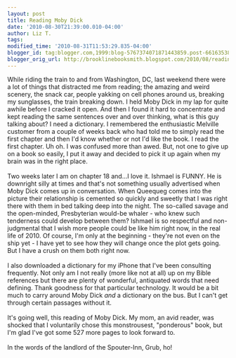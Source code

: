 ```yaml
---
layout: post
title: Reading Moby Dick
date: '2010-08-30T21:39:00.010-04:00'
author: Liz T.
tags: 
modified_time: '2010-08-31T11:53:29.835-04:00'
blogger_id: tag:blogger.com,1999:blog-5767374071871443859.post-6616353875838350928
blogger_orig_url: http://brooklinebooksmith.blogspot.com/2010/08/reading-moby-dick.html
---
```


While riding the train to and from Washington, DC, last weekend there were a lot of things that distracted me from reading; the amazing and weird scenery, the snack car, people <span id="SPELLING_ERROR_0" class="blsp-spelling-corrected">yakking</span> on cell phones around us, breaking my sunglasses, the train breaking down. I held <span id="SPELLING_ERROR_1" class="blsp-spelling-error">Moby</span> Dick in my lap for quite awhile before I cracked it open. And then I found it hard to concentrate and kept reading the same sentences over and over thinking, what is this guy talking about? I need a dictionary. I remembered the enthusiastic Melville customer from a couple of weeks back who had told me to simply read the first chapter and then I'd know whether or not I'd like the book. I read the first chapter. <span id="SPELLING_ERROR_2" class="blsp-spelling-error">Uh</span> oh.  I was confused more than awed. But, not one to give up on a book so easily, I put it away and decided to pick it up again when my brain was in the right place.<br /><br />Two weeks later I am on chapter 18 and...I love it.  Ishmael is FUNNY.  He is downright silly at times and that's not something usually advertised when <span id="SPELLING_ERROR_3" class="blsp-spelling-error">Moby</span> Dick comes up in conversation. When <span id="SPELLING_ERROR_4" class="blsp-spelling-error">Queequeg</span> comes into the picture their relationship is cemented so quickly and sweetly that I was right there with them in bed talking deep into the night.  The so-called savage and the open-minded, Presbyterian would-be whaler - who knew such tenderness could develop between them?  Ishmael is so respectful and non-judgmental that I wish more people could be like him right now, in the real life of 2010. Of course, I'm only at the beginning - they're not even on the ship yet - I have yet to see how they will change once the plot gets going.  But I have a crush on them both right now.<br /><br />I also downloaded a dictionary for my iPhone that I've been consulting frequently.  Not only am I not really (more like not at all) up on my Bible references but there are plenty of wonderful, antiquated words that need defining.  Thank goodness for that particular technology.  It would be a bit much to carry around <span id="SPELLING_ERROR_5" class="blsp-spelling-error">Moby</span> Dick <em>and</em> a dictionary on the bus.  But I can't get through certain passages without it.<br /><br />It's going well, this reading of <span id="SPELLING_ERROR_6" class="blsp-spelling-error">Moby</span> Dick. My mom, an avid reader, was shocked that I voluntarily chose this <span id="SPELLING_ERROR_7" class="blsp-spelling-error">monstrousest</span>, "ponderous" book, but I'm glad I've got some 527 more pages to look forward to.<br /><br />In the words of the landlord of the <span id="SPELLING_ERROR_8" class="blsp-spelling-error">Spouter</span>-Inn, Grub, ho!